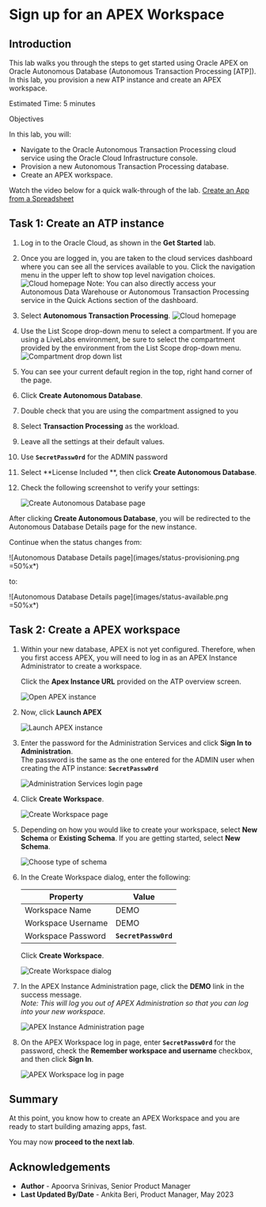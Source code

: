 # Sign up for an APEX Workspace

## Introduction

This lab walks you through the steps to get started using Oracle APEX on Oracle Autonomous Database (Autonomous Transaction Processing [ATP]). In this lab, you provision a new ATP instance and create an APEX workspace.

Estimated Time: 5 minutes

Objectives

In this lab, you will:

- Navigate to the Oracle Autonomous Transaction Processing cloud service using the Oracle Cloud Infrastructure console.
- Provision a new Autonomous Transaction Processing database.
- Create an APEX workspace.

Watch the video below for a quick walk-through of the lab.
[Create an App from a Spreadsheet](videohub:1_rcmsmco3)

## Task 1: Create an ATP instance

1. Log in to the Oracle Cloud, as shown in the **Get Started** lab.

2. Once you are logged in, you are taken to the cloud services dashboard where you can see all the services available to you. Click the navigation menu in the upper left to show top level navigation choices.
    ![Cloud homepage](images/cloud-home.png " ")
Note: You can also directly access your Autonomous Data Warehouse or Autonomous Transaction Processing service in the Quick Actions section of the dashboard.

3. Select **Autonomous Transaction Processing**.
  ![Cloud homepage](images/database-atp.png  " ")


1. Use the List Scope drop-down menu to select a compartment. If you are using a LiveLabs environment, be sure to select the compartment provided by the environment from the List Scope drop-down menu.
    ![Compartment drop down list](images/livelabs-compartment.png " ")
2. You can see your current default region in the top, right hand corner of the page.

3. Click **Create Autonomous Database**.

4. Double check that you are using the compartment assigned to you
5. Select **Transaction Processing** as the workload.
6. Leave all the settings at their default values.
7.  Use **```SecretPassw0rd```** for the ADMIN password
8.  Select **License Included **, then click **Create Autonomous Database**.

9.  Check the following screenshot to verify your settings:

    ![Create Autonomous Database page](images/create-atp-full.png " ")

After clicking **Create Autonomous Database**, you will be redirected to the Autonomous Database Details page for the new instance.

Continue when the status changes from:

  ![Autonomous Database Details page](images/status-provisioning.png =50%x*)

to:

  ![Autonomous Database Details page](images/status-available.png =50%x*)

## Task 2: Create a APEX workspace

1. Within your new database, APEX is not yet configured. Therefore, when you first access APEX, you will need to log in as an APEX Instance Administrator to create a workspace.

    Click the **Apex Instance URL** provided on the ATP overview screen.

    ![Open APEX instance](images/apex-instance.png " ")

2. Now, click **Launch APEX**

    ![Launch APEX instance](images/launch-apex-inst.png " ")


3. Enter the password for the Administration Services and click **Sign In to Administration**.     
    The password is the same as the one entered for the ADMIN user when creating the ATP instance: **```SecretPassw0rd```**

    ![Administration Services login page](images/log-in-as-admin.png " ")

4. Click **Create Workspace**.

    ![Create Workspace page](images/welcome-create-workspace.png " ")

5. Depending on how you would like to create your workspace, select **New Schema** or **Existing Schema**. If you are getting started, select **New Schema**.

    ![Choose type of schema](images/choose-schema.png " ")

5. In the Create Workspace dialog, enter the following:

    | Property | Value |
    | --- | --- |
    | Workspace Name | DEMO |
    | Workspace Username | DEMO |
    | Workspace Password | **`SecretPassw0rd`** |


    Click **Create Workspace**.

    ![Create Workspace dialog](images/create-workspace.png " ")

6. In the APEX Instance Administration page, click the **DEMO** link in the success message.         
    *Note: This will log you out of APEX Administration so that you can log into your new workspace.*

    ![APEX Instance Administration page](images/log-out-from-admin.png " ")

7. On the APEX Workspace log in page, enter **``SecretPassw0rd``** for the password, check the **Remember workspace and username** checkbox, and then click **Sign In**.

    ![APEX Workspace log in page](images/log-in-to-workspace.png " ")


## **Summary**

  At this point, you know how to create an APEX Workspace and you are ready to start building amazing apps, fast.

  You may now **proceed to the next lab**.

## **Acknowledgements**
- **Author** - Apoorva Srinivas, Senior Product Manager
- **Last Updated By/Date** - Ankita Beri, Product Manager, May 2023
